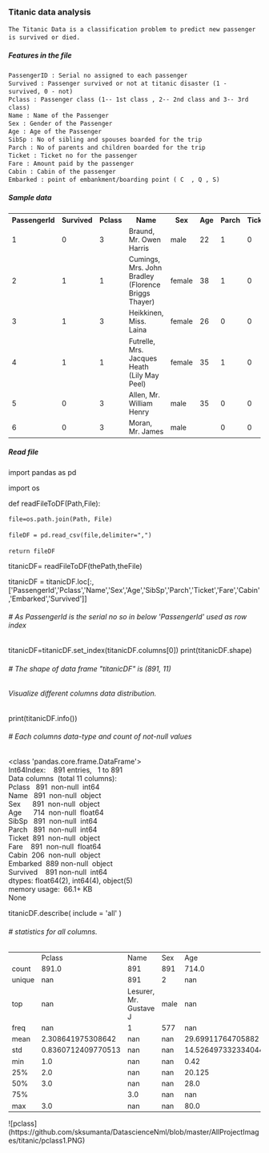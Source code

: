 ### Titanic data analysis
	The Titanic Data is a classification problem to predict new passenger is survived or died.
##### Features in the file 
    PassengerID : Serial no assigned to each passenger
    Survived : Passenger survived or not at titanic disaster (1 - survived, 0 - not)
    Pclass : Passenger class (1-- 1st class , 2-- 2nd class and 3-- 3rd class)
    Name : Name of the Passenger
    Sex : Gender of the Passenger
    Age : Age of the Passenger
    SibSp : No of sibling and spouses boarded for the trip
    Parch : No of parents and children boarded for the trip
    Ticket : Ticket no for the passenger 
    Fare : Amount paid by the passenger
    Cabin : Cabin of the passenger
    Embarked : point of embankment/boarding point ( C  , Q , S)

<!DOCTYPE html>
<html>
<body>

<h5> Sample data</h5>

<table style="width:100%">
  <tr>
    <th>PassengerId</th>
	<th>Survived</th> 
    <th>Pclass</th> 
    <th>Name</th>
	<th>Sex</th>
    <th>Age</th> 
    <th>Parch</th>
	<th>Ticket</th>
    <th>Fare</th> 
    <th>Cabin</th>
	<th>Embarked</th>
  </tr>
  <tr>
	<td>1</td><td>0</td><td>3</td><td>Braund, Mr. Owen Harris</td><td>male</td><td>22</td><td>1</td><td>0</td><td>A/5</td> <td>21171</td><td>7.25</td><td></td><td>S</td>
  </tr>
  <tr>	
	<td>2</td><td>1</td><td>1</td><td>Cumings, Mrs. John Bradley (Florence Briggs Thayer)</td><td>female</td><td>38</td><td>1</td><td>0</td><td>PC 17599</td><td>71.2833</td><td>C85</td><td>C</td>
  </tr>
  <tr>
	<td>3</td><td>1</td><td>3</td><td>Heikkinen, Miss. Laina</td><td>female</td><td>26</td><td>0</td><td>0</td><td>STON/O2. 3101282</td><td>7.925</td><td></td><td>S</td>
  </tr>
  <tr>
	<td>4</td><td>1</td><td>1</td><td>Futrelle, Mrs. Jacques Heath (Lily May Peel)</td><td>female</td><td>35</td><td>1</td><td>0</td><td>113803</td><td>53.1</td><td>C123</td><td>S</td>
  </tr>
  <tr>	
	<td>5</td><td>0</td><td>3</td><td>Allen, Mr. William Henry</td><td>male</td><td>35</td><td>0</td><td>0</td><td>373450</td><td>8.05</td><td></td><td>S</td>
  </tr>
  <tr>
  	<td>6 </td><td>	0 </td><td>	3  </td><td>	Moran, Mr. James  </td><td>	male  </td><td>	 </td> <td>		0	 </td><td> 0  </td><td>	330877  </td><td>	8.4583	 </td><td>	 </td><td> Q  </td>
   </tr>
</table>

</body>
</html>

##### Read file 
import pandas as pd

import os

def readFileToDF(Path,File):

    file=os.path.join(Path, File)
    
    fileDF = pd.read_csv(file,delimiter=",")
    
    return fileDF
    
titanicDF= readFileToDF(thePath,theFile)

titanicDF = titanicDF.loc[:,['PassengerId','Pclass','Name','Sex','Age','SibSp','Parch','Ticket','Fare','Cabin','Embarked','Survived']]

###### # As PassengerId is the serial no so in below 'PassengerId' used as row index

titanicDF=titanicDF.set_index(titanicDF.columns[0])
print(titanicDF.shape)

###### # The shape of data frame "titanicDF" is (891, 11)

###### Visualize different columns data distribution.
print(titanicDF.info())  
###### # Each columns data-type and count of not-null values
<p>&lt;class 'pandas.core.frame.DataFrame'&gt;<br />Int64Index:&nbsp; &nbsp; 891 entries,&nbsp; &nbsp;1 to 891<br />Data columns&nbsp; (total 11 columns):<br />Pclass&nbsp; &nbsp;891&nbsp; non-null&nbsp; int64<br />Name&nbsp; &nbsp;891&nbsp; non-null&nbsp; object<br />Sex&nbsp; &nbsp; &nbsp; 891&nbsp; non-null&nbsp; object<br />Age&nbsp; &nbsp; &nbsp; 714&nbsp; non-null&nbsp; float64<br />SibSp&nbsp; &nbsp;891&nbsp; non-null&nbsp; int64<br />Parch&nbsp; &nbsp;891&nbsp; non-null&nbsp; int64<br />Ticket&nbsp; 891&nbsp; non-null&nbsp; object<br />Fare&nbsp; &nbsp; 891&nbsp; non-null&nbsp; float64<br />Cabin&nbsp; 206&nbsp; non-null&nbsp; object<br />Embarked&nbsp; 889 non-null&nbsp; object<br />Survived&nbsp; &nbsp; 891 non-null&nbsp; int64<br />dtypes: float64(2), int64(4), object(5)<br />memory usage:&nbsp; 66.1+ KB<br />None</p>

titanicDF.describe( include = 'all' )

###### # statistics for all columns.
<table>
<tbody>
<tr>
<td>&nbsp;</td>
<td>Pclass</td>
<td>Name</td>
<td>Sex</td>
<td>Age</td>
<td>SibSp</td>
<td>Parch</td>
<td>Ticket</td>
<td>Fare</td>
<td>Cabin</td>
<td>Embarked</td>
<td>Survived</td>
</tr>
<tr>
<td>count</td>
<td>891.0</td>
<td>891</td>
<td>891</td>
<td>714.0</td>
<td>891.0</td>
<td>891.0</td>
<td>891</td>
<td>891.0</td>
<td>204</td>
<td>889</td>
<td>891.0</td>
</tr>
<tr>
<td>unique</td>
<td>nan</td>
<td>891</td>
<td>2</td>
<td>nan</td>
<td>nan</td>
<td>nan</td>
<td>681</td>
<td>nan</td>
<td>147</td>
<td>3</td>
<td>nan</td>
</tr>
<tr>
<td>top</td>
<td>nan</td>
<td>Lesurer, Mr. Gustave J</td>
<td>male</td>
<td>nan</td>
<td>nan</td>
<td>nan</td>
<td>347082 nan</td>
<td>B96 B98</td>
<td>S</td>
<td>nan</td>
</tr>
<tr>
<td>freq</td>
<td>nan</td>
<td>1</td>
<td>577</td>
<td>nan</td>
<td>nan</td>
<td>nan</td>
<td>7</td>
<td>nan</td>
<td>4</td>
<td>644</td>
<td>nan</td>
</tr>
<tr>
<td>mean</td>
<td>2.308641975308642</td>
<td>nan</td>
<td>nan</td>
<td>29.69911764705882</td>
<td>0.5230078563411896</td>
<td>0.38159371492704824</td>
<td>nan</td>
<td>32.2042079685746</td>
<td>nan</td>
<td>nan</td>
<td>0.3838383838383838</td>
</tr>
<tr>
<td>std</td>
<td>0.8360712409770513</td>
<td>nan</td>
<td>nan</td>
<td>14.526497332334044</td>
<td>1.1027434322934275</td>
<td>0.8060572211299559</td>
<td>nan</td>
<td>49.693428597180905</td>
<td>nan</td>
<td>nan</td>
<td>0.4865924542648585</td>
</tr>
<tr>
<td>min</td>
<td>1.0</td>
<td>nan</td>
<td>nan</td>
<td>0.42</td>
<td>0.0</td>
<td>0.0</td>
<td>nan</td>
<td>0.0</td>
<td>nan</td>
<td>nan</td>
<td>0.0</td>
</tr>
<tr>
<td>25%</td>
<td>2.0</td>
<td>nan</td>
<td>nan</td>
<td>20.125</td>
<td>0.0</td>
<td>0.0</td>
<td>nan</td>
<td>7.9104</td>
<td>nan</td>
<td>nan</td>
<td>0.0</td>
</tr>
<tr>
<td>50%</td>
<td>3.0</td>
<td>nan</td>
<td>nan</td>
<td>28.0</td>
<td>0.0</td>
<td>0.0</td>
<td>nan</td>
<td>14.4542</td>
<td>nan</td>
<td>nan</td>
<td>0.0</td>
</tr>
<tr>
<td>75%</td>
<td>&nbsp;</td>
<td>3.0</td>
<td>nan</td>
<td>nan</td>
<td>38.0</td>
<td>1.0</td>
<td>nan</td>
<td>0.0</td>
<td>31.0</td>
<td>nan</td>
<td>nan</td>
<td>1.0</td>
</tr>
<tr>
<td>max</td>
<td>3.0</td>
<td>nan</td>
<td>nan</td>
<td>80.0</td>
<td>8.0</td>
<td>6.0</td>
<td>nan</td>
<td>512.3292</td>
<td>nan</td>
<td>nan</td>
<td>1.0</td>
</tr>
</tbody>
</table>
![pclass](https://github.com/sksumanta/DatascienceNml/blob/master/AllProjectImages/titanic/pclass1.PNG)




